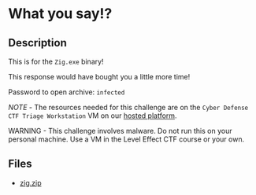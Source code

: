 # What you say!?

## Description

This is for the `Zig.exe` binary!

This response would have bought you a little more time!

Password to open archive: `infected`

*NOTE* - The resources needed for this challenge are on the `Cyber Defense CTF Triage Workstation` VM on our [hosted platform](https://training.leveleffect.com/courses/f4a9466f-edb0-42ff-bb0e-a95af2b05de5).

WARNING - This challenge involves malware. Do not run this on your personal machine. Use a VM in the Level Effect CTF course or your own. 



## Files

* [zig.zip](files/zig.zip)

